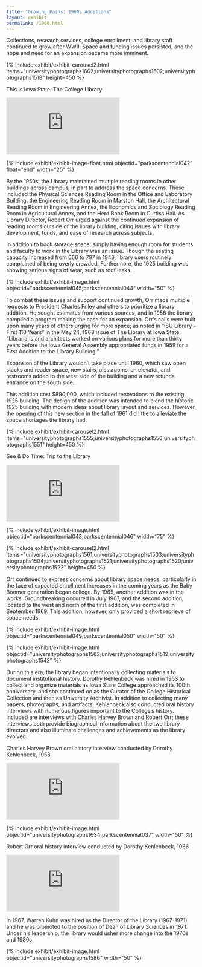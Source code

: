 ```yaml
---
title: "Growing Pains: 1960s Additions"
layout: exhibit
permalink: /1960.html
---
```


Collections, research services, college enrollment, and library staff continued to grow after WWII. Space and funding issues persisted, and the hope and need for an expansion became more imminent. 

{% include exhibit/exhibit-carousel2.html items="universityphotographs1662;universityphotographs1502;universityphotographs1518" height=450 %}

<div>
    <p class="iframe-title">This is Iowa State: The College Library</p>
    <div class="responsive-iframe-container">
        <iframe
                src="https://iastate.aviaryplatform.com/embed/media/289568?embed=true&media_player=true"
                allow="fullscreen"
                frameborder="0"></iframe>
    </div>
</div>    

{% include exhibit/exhibit-image-float.html objectid="parkscentennial042" float="end" width="25" %}

By the 1950s, the Library maintained multiple reading rooms in other buildings across campus, in part to address the space concerns. These included the Physical Sciences Reading Room in the Office and Laboratory Building, the Engineering Reading Room in Marston Hall, the Architectural Reading Room in Engineering Annex, the Economics and Sociology Reading Room in Agricultural Annex, and the Herd Book Room in Curtiss Hall. As Library Director, Robert Orr urged against the continued expansion of reading rooms outside of the library building, citing issues with library development, funds, and ease of research across subjects.

In addition to book storage space, simply having enough room for students and faculty to work in the Library was an issue. Though the seating capacity increased from 666 to 797 in 1946, library users routinely complained of being overly crowded. Furthermore, the 1925 building was showing serious signs of wear, such as roof leaks.

{% include exhibit/exhibit-image.html objectid="parkscentennial045;parkscentennial044" width="50" %}

To combat these issues and support continued growth, Orr made multiple requests to President Charles Friley and others to prioritize a library addition. He sought estimates from various sources, and in 1956 the library compiled a program making the case for an expansion. Orr’s calls were built upon many years of others urging for more space; as noted in “ISU Library – First 110 Years” in the May 24, 1968 issue of The Library at Iowa State, “Librarians and architects worked on various plans for more than thirty years before the Iowa General Assembly appropriated funds in 1959 for a First Addition to the Library Building.”

Expansion of the Library wouldn’t take place until 1960, which saw open stacks and reader space, new stairs, classrooms, an elevator, and restrooms added to the west side of the building and a new rotunda entrance on the south side.

This addition cost $890,000, which included renovations to the existing 1925 building. The design of the addition was intended to blend the historic 1925 building with modern ideas about library layout and services. However, the opening of this new section in the fall of 1961 did little to alleviate the space shortages the library had.

{% include exhibit/exhibit-carousel2.html items="universityphotographs1555;universityphotographs1556;universityphotographs1551" height=450 %}

<div>
    <p class="iframe-title">See & Do Time: Trip to the Library</p>
    <div class="responsive-iframe-container">
        <iframe
            src="https://iastate.aviaryplatform.com/embed/media/283755?embed=true&media_player=true" 
            allow="fullscreen" 
            frameborder="0">
        </iframe>
    </div>
</div> 

{% include exhibit/exhibit-image.html objectid="parkscentennial043;parkscentennial046" width="75" %}

{% include exhibit/exhibit-carousel2.html items="universityphotographs1561;universityphotographs1503;universityphotographs1504;universityphotographs1521;universityphotographs1520;universityphotographs1522" height=450 %}

Orr continued to express concerns about library space needs, particularly in the face of expected enrollment increases in the coming years as the Baby Boomer generation began college. By 1965, another addition was in the works. Groundbreaking occurred in July 1967, and the second addition, located to the west and north of the first addition, was completed in September 1969. This addition, however, only provided a short reprieve of space needs.

{% include exhibit/exhibit-image.html objectid="parkscentennial049;parkscentennial050" width="50" %}

{% include exhibit/exhibit-image.html objectid="universityphotographs1562;universityphotographs1519;universityphotographs1542" %}



During this era, the library began intentionally collecting materials to document institutional history. Dorothy Kehlenbeck was hired in 1953 to collect and organize materials as Iowa State College approached its 100th anniversary, and she continued on as the Curator of the College Historical Collection and then as University Archivist. In addition to collecting many papers, photographs, and artifacts, Kehlenbeck also conducted oral history interviews with numerous figures important to the College’s history. Included are interviews with Charles Harvey Brown and Robert Orr; these interviews both provide biographical information about the two library directors and also illuminate challenges and achievements as the library evolved.

<div>
    <p class="iframe-title">Charles Harvey Brown oral history interview conducted by Dorothy Kehlenbeck, 1958</p>
    <div class="responsive-iframe-container">
        <iframe
            src="https://iastate.aviaryplatform.com/embed/media/289565?embed=true&media_player=true" 
            allow="fullscreen" 
            frameborder="0">
        </iframe>
    </div>
</div>

{% include exhibit/exhibit-image.html objectid="universityphotographs1634;parkscentennial037" width="50" %}

<div>
    <p class="iframe-title">Robert Orr oral history interview conducted by Dorothy Kehlenbeck, 1966</p>
    <div class="responsive-iframe-container">
        <iframe
            src="https://iastate.aviaryplatform.com/embed/media/289569?embed=true&media_player=true" 
            allow="fullscreen" 
            frameborder="0">
        </iframe>
    </div>
</div>

In 1967, Warren Kuhn was hired as the Director of the Library (1967-1971), and he was promoted to the position of Dean of Library Sciences in 1971. Under his leadership, the library would usher more change into the 1970s and 1980s.

{% include exhibit/exhibit-image.html objectid="universityphotographs1586" width="50" %}
